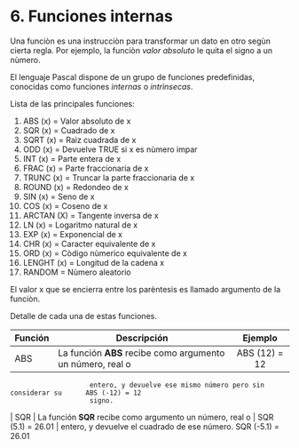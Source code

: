 # 6. Funciones internas

Una funciòn es una instrucciòn para transformar un dato en otro segùn cierta regla. Por ejemplo, la funciòn *valor absoluto* le quita el signo a un nùmero.

El lenguaje Pascal dispone de un grupo de funciones predefinidas, conocidas como funciones *internas* o *intrìnsecas*.

Lista de las principales funciones:

1. ABS (x) = Valor absoluto de x
2. SQR (x) = Cuadrado de x
3. SQRT (x) = Raìz cuadrada de x
4. ODD (x) = Devuelve TRUE si x es nùmero impar
5. INT (x) = Parte entera de x
6. FRAC (x) = Parte fraccionaria de x
7. TRUNC (x) = Truncar la parte fraccionaria de x
8. ROUND (x) = Redondeo de x
9. SIN (x) = Seno de x
10. COS (x) = Coseno de x
11. ARCTAN (X) = Tangente inversa de x
12. LN (x) = Logaritmo natural de x
13. EXP (x) = Exponencial de x
14. CHR (x) = Caracter equivalente de x
15. ORD (x) = Còdigo nùmerico equivalente de x
16. LENGHT (x) = Longitud de la cadena x
17. RANDOM = Nùmero aleatorio

El valor x que se encierra entre los parèntesis es llamado argumento de la funciòn.

Detalle de cada una de estas funciones.

|       Función     |                           Descripción                         |       Ejemplo         |
|-------------------|---------------------------------------------------------------|:---------------------:|
|        ABS        |   La función **ABS** recibe como argumento un número, real o  |   ABS (12) = 12       |
                        entero, y devuelve ese mismo número pero sin considerar su      ABS (-12) = 12       
                        signo.                                                                               
|       SQR         |   La función **SQR** recibe como argumento un número, real o  |   SQR (5.1) = 26.01   |
                        entero, y devuelve el cuadrado de ese número.                   SQR (-5.1) = 26.01   
